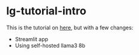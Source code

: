# lg-tutorial-intro

This is the tutorial on [here](https://langchain-ai.github.io/langgraph/tutorials/introduction), but with a few changes:
- Streamlit app
- Using self-hosted llama3 8b

